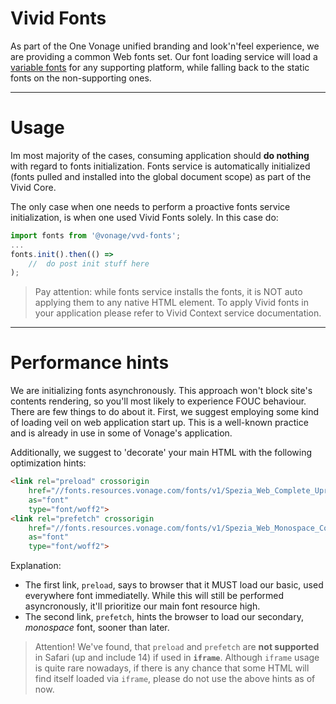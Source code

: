 # Vivid Fonts

As part of the One Vonage unified branding and look'n'feel experience, we are providing a common Web fonts set.
Our font loading service will load a [variable fonts](https://developer.mozilla.org/en-US/docs/Web/CSS/CSS_Fonts/Variable_Fonts_Guide) for any supporting platform, while falling back to the static fonts on the non-supporting ones.

---

# Usage

Im most majority of the cases, consuming application should __do nothing__ with regard to fonts initialization.
Fonts service is automatically initialized (fonts pulled and installed into the global document scope) as part of the Vivid Core.

The only case when one needs to perform a proactive fonts service initialization, is when one used Vivid Fonts solely.
In this case do:
```javascript
import fonts from '@vonage/vvd-fonts';
...
fonts.init().then(() =>
	//	do post init stuff here
);
```

> Pay attention: while fonts service installs the fonts, it is NOT auto applying them to any native HTML element. To apply Vivid fonts in your application please refer to Vivid Context service documentation.

---

# Performance hints

We are initializing fonts asynchronously.
This approach won't block site's contents rendering, so you'll most likely to experience FOUC behaviour.
There are few things to do about it.
First, we suggest employing some kind of loading veil on web application start up.
This is a well-known practice and is already in use in some of Vonage's application.

Additionally, we suggest to 'decorate' your main HTML with the following optimization hints:
```html
<link rel="preload" crossorigin
	href="//fonts.resources.vonage.com/fonts/v1/Spezia_Web_Complete_Upright.woff2"
	as="font"
	type="font/woff2">
<link rel="prefetch" crossorigin
	href="//fonts.resources.vonage.com/fonts/v1/Spezia_Web_Monospace_Complete.woff2"
	as="font"
	type="font/woff2">
```

Explanation:
* The first link, `preload`, says to browser that it MUST load our basic, used everywhere font immediatelly.
While this will still be performed asyncronously, it'll prioritize our main font resource high.
* The second link, `prefetch`, hints the browser to load our secondary, _monospace_ font, sooner than later.

> Attention! We've found, that `preload` and `prefetch` are **not supported** in Safari (up and include 14) if used in **`iframe`**. Although `iframe` usage is quite rare nowadays, if there is any chance that some HTML will find itself loaded via `iframe`, please do not use the above hints as of now.
